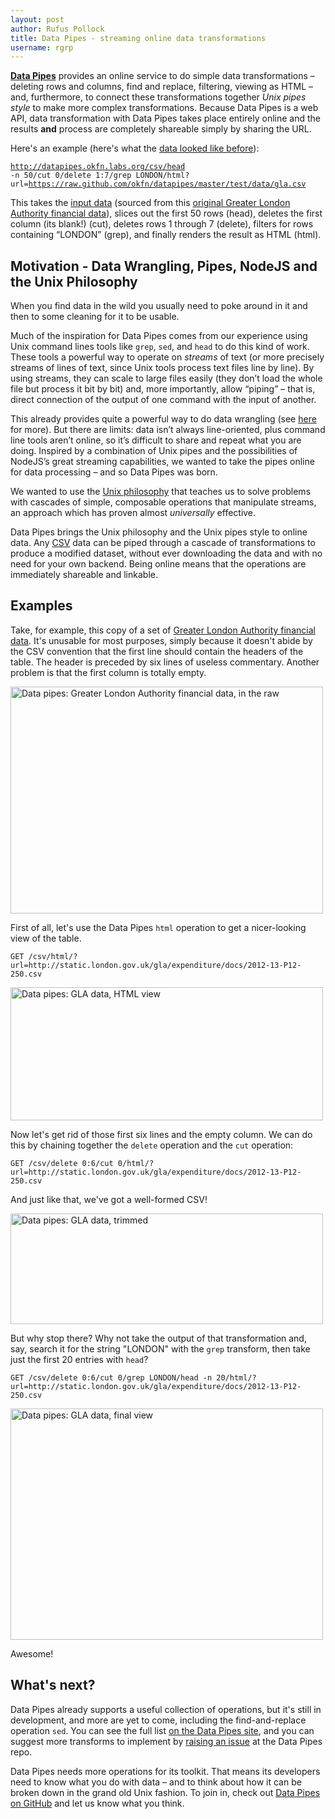 ```yaml
---
layout: post
author: Rufus Pollock
title: Data Pipes - streaming online data transformations
username: rgrp
---
```


**[Data Pipes](http://datapipes.okfnlabs.org/)** provides an online service to do simple data transformations – deleting rows and columns, find and replace, filtering, viewing as HTML – and, furthermore, to connect these transformations together *Unix pipes style* to make more complex transformations. Because Data Pipes is a web API, data transformation with Data Pipes takes place entirely online and the results **and** process are completely shareable simply by sharing the URL.

Here's an example (here's what the [data looked like before](http://datapipes.okfnlabs.org/csv/html?url=https://raw.github.com/okfn/datapipes/master/test/data/gla.csv)):

  <a href="http://datapipes.okfnlabs.org/csv/head%20-n%2050/cut%200/delete%201:7/grep%20LONDON/html?url=https://raw.github.com/okfn/datapipes/master/test/data/gla.csv"><code>http://datapipes.okfn.labs.org/csv/head -n 50/cut 0/delete 1:7/grep LONDON/html?url=https://raw.github.com/okfn/datapipes/master/test/data/gla.csv</code></a>

This takes the [input data][demo] (sourced from this [original Greater London Authority financial data](http://static.london.gov.uk/gla/expenditure/docs/2012-13-P12-250.csv)), slices out the first 50 rows (head), deletes the first column (its blank!) (cut), deletes rows 1 through 7 (delete), filters for rows containing “LONDON” (grep), and finally renders the result as HTML (html).

[demo]: https://raw.github.com/okfn/datapipes/master/test/data/gla.csv

## Motivation - Data Wrangling, Pipes, NodeJS and the Unix Philosophy

When you find data in the wild you usually need to poke around in it and then to some cleaning for it to be usable.

Much of the inspiration for Data Pipes comes from our experience using Unix command lines tools like `grep`, `sed`, and `head` to do this kind of work. These tools a powerful way to operate on *streams* of text (or more precisely streams of lines of text, since Unix tools process text files line by line). By using streams, they can scale to large files easily (they don’t load the whole file but process it bit by bit) and, more importantly, allow “piping” – that is, direct connection of the output of one command with the input of another.

This already provides quite a powerful way to do data wrangling (see [here](https://github.com/rgrp/command-line-data-wrangling) for more). But there are limits: data isn’t always line-oriented, plus command line tools aren’t online, so it’s difficult to share and repeat what you are doing. Inspired by a combination of Unix pipes and the possibilities of NodeJS’s great streaming capabilities, we wanted to take the pipes online for data processing – and so Data Pipes was born.

We wanted to use the [Unix philosophy](http://www.faqs.org/docs/artu/ch01s06.html) that teaches us to solve problems with cascades of simple, composable operations that manipulate streams, an approach which has proven almost *universally* effective.

Data Pipes brings the Unix philosophy and the Unix pipes style to online data. Any [CSV](http://data.okfn.org/standards/csv) data can be piped through a cascade of transformations to produce a modified dataset, without ever downloading the data and with no need for your own backend. Being online means that the operations are immediately shareable and linkable.

## Examples

Take, for example, this copy of a set of [Greater London Authority financial data](https://raw.github.com/okfn/datapipes/master/test/data/gla.csv). It's unusable for most purposes, simply because it doesn't abide by the CSV convention that the first line should contain the headers of the table. The header is preceded by six lines of useless commentary. Another problem is that the first column is totally empty.

<img src="http://farm4.staticflickr.com/3824/9726020908_bb2d26b694.jpg" width="500" height="363" alt="Data pipes: Greater London Authority financial data, in the raw">

First of all, let's use the Data Pipes `html` operation to get a nicer-looking view of the table.

	GET /csv/html/?url=http://static.london.gov.uk/gla/expenditure/docs/2012-13-P12-250.csv

<img src="http://farm3.staticflickr.com/2827/9726020844_0301af2ded.jpg" width="500" height="213" alt="Data pipes: GLA data, HTML view">

Now let's get rid of those first six lines and the empty column. We can do this by chaining together the `delete` operation and the `cut` operation:

	GET /csv/delete 0:6/cut 0/html/?url=http://static.london.gov.uk/gla/expenditure/docs/2012-13-P12-250.csv

And just like that, we've got a well-formed CSV!

<img src="http://farm4.staticflickr.com/3728/9726020800_ff01da582e.jpg" width="500" height="177" alt="Data pipes: GLA data, trimmed">

But why stop there? Why not take the output of that transformation and, say, search it for the string "LONDON" with the `grep` transform, then take just the first 20 entries with `head`?

	GET /csv/delete 0:6/cut 0/grep LONDON/head -n 20/html/?url=http://static.london.gov.uk/gla/expenditure/docs/2012-13-P12-250.csv

<img src="http://farm6.staticflickr.com/5505/9726020732_c5ca38c10a.jpg" width="500" height="370" alt="Data pipes: GLA data, final view">

Awesome!

## What's next?

Data Pipes already supports a useful collection of operations, but it's still in development, and more are yet to come, including the find-and-replace operation `sed`. You can see the full list [on the Data Pipes site](http://datapipes.okfnlabs.org/), and you can suggest more transforms to implement by [raising an issue](https://github.com/okfn/datapipes/issues/new) at the Data Pipes repo.

Data Pipes needs more operations for its toolkit. That means its developers need to know what you do with data – and to think about how it can be broken down in the grand old Unix fashion. To join in, check out [Data Pipes on GitHub](https://github.com/okfn/datapipes) and let us know what you think.
